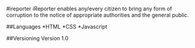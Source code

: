 #ireporter
iReporter enables any/every citizen to bring any form of corruption to the notice of appropriate authorities and the general public.



##Languages
*HTML
*CSS
*Javascript


##Versioning
Version 1.0